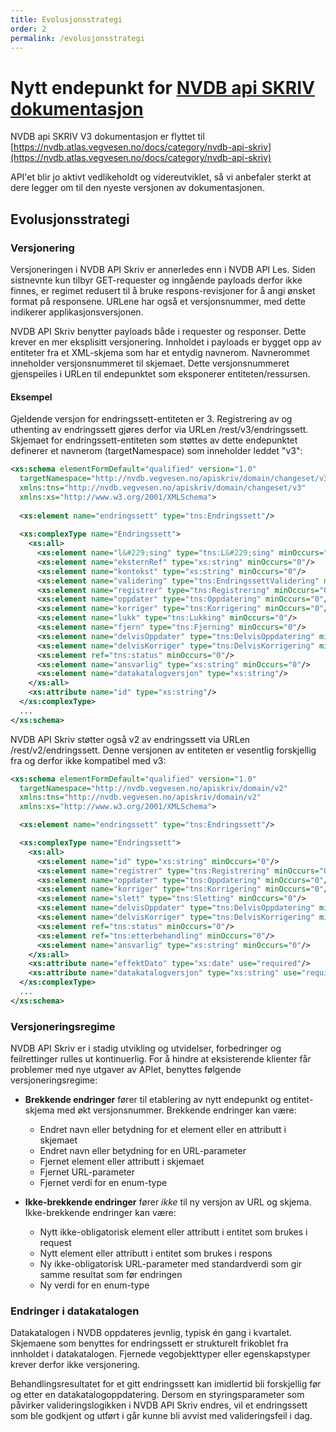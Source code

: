 ```yaml
---
title: Evolusjonsstrategi
order: 2
permalink: /evolusjonsstrategi
---
```


# Nytt endepunkt for [NVDB api SKRIV dokumentasjon](https://nvdb.atlas.vegvesen.no/docs/category/nvdb-api-skriv)

NVDB api SKRIV V3 dokumentasjon er flyttet til [https://nvdb.atlas.vegvesen.no/docs/category/nvdb-api-skriv](https://nvdb.atlas.vegvesen.no/docs/category/nvdb-api-skriv)

API'et blir jo aktivt vedlikeholdt og videreutviklet, så vi anbefaler sterkt at dere legger om til den nyeste versjonen av dokumentasjonen. 

## Evolusjonsstrategi

### Versjonering

Versjoneringen i NVDB API Skriv er annerledes enn i NVDB API Les. Siden sistnevnte kun tilbyr GET-requester og inngående payloads
derfor ikke finnes, er regimet redusert til å bruke respons-revisjoner for å angi ønsket format på responsene. URLene har også et versjonsnummer,
med dette indikerer applikasjonsversjonen.

NVDB API Skriv benytter payloads både i requester og responser. Dette krever en mer eksplisitt versjonering. Innholdet i payloads er bygget opp
av entiteter fra et XML-skjema som har et entydig navnerom. Navnerommet inneholder versjonsnummeret til skjemaet. Dette versjonsnummeret
gjenspeiles i URLen til endepunktet som eksponerer entiteten/ressursen.
 
#### Eksempel

Gjeldende versjon for endringssett-entiteten er 3. Registrering av og uthenting av endringssett gjøres derfor via URLen /rest/v3/endringssett.
Skjemaet for endringssett-entiteten som støttes av dette endepunktet definerer et navnerom (targetNamespace) som inneholder leddet "v3":

```xml
<xs:schema elementFormDefault="qualified" version="1.0"
  targetNamespace="http://nvdb.vegvesen.no/apiskriv/domain/changeset/v3"
  xmlns:tns="http://nvdb.vegvesen.no/apiskriv/domain/changeset/v3"
  xmlns:xs="http://www.w3.org/2001/XMLSchema">
  
  <xs:element name="endringssett" type="tns:Endringssett"/>
  
  <xs:complexType name="Endringssett">
    <xs:all>
      <xs:element name="l&#229;sing" type="tns:L&#229;sing" minOccurs="0"/>
      <xs:element name="eksternRef" type="xs:string" minOccurs="0"/>
      <xs:element name="kontekst" type="xs:string" minOccurs="0"/>
      <xs:element name="validering" type="tns:EndringssettValidering" minOccurs="0"/>
      <xs:element name="registrer" type="tns:Registrering" minOccurs="0"/>
      <xs:element name="oppdater" type="tns:Oppdatering" minOccurs="0"/>
      <xs:element name="korriger" type="tns:Korrigering" minOccurs="0"/>
      <xs:element name="lukk" type="tns:Lukking" minOccurs="0"/>
      <xs:element name="fjern" type="tns:Fjerning" minOccurs="0"/>
      <xs:element name="delvisOppdater" type="tns:DelvisOppdatering" minOccurs="0"/>
      <xs:element name="delvisKorriger" type="tns:DelvisKorrigering" minOccurs="0"/>
      <xs:element ref="tns:status" minOccurs="0"/>
      <xs:element name="ansvarlig" type="xs:string" minOccurs="0"/>
      <xs:element name="datakatalogversjon" type="xs:string"/>
    </xs:all>
    <xs:attribute name="id" type="xs:string"/>
  </xs:complexType>
  ...
</xs:schema>
```

NVDB API Skriv støtter også v2 av endringssett via URLen /rest/v2/endringssett. Denne versjonen av entiteten er
vesentlig forskjellig fra og derfor ikke kompatibel med v3:

```xml
<xs:schema elementFormDefault="qualified" version="1.0"
  targetNamespace="http://nvdb.vegvesen.no/apiskriv/domain/v2"
  xmlns:tns="http://nvdb.vegvesen.no/apiskriv/domain/v2"
  xmlns:xs="http://www.w3.org/2001/XMLSchema">

  <xs:element name="endringssett" type="tns:Endringssett"/>

  <xs:complexType name="Endringssett">
    <xs:all>
      <xs:element name="id" type="xs:string" minOccurs="0"/>
      <xs:element name="registrer" type="tns:Registrering" minOccurs="0"/>
      <xs:element name="oppdater" type="tns:Oppdatering" minOccurs="0"/>
      <xs:element name="korriger" type="tns:Korrigering" minOccurs="0"/>
      <xs:element name="slett" type="tns:Sletting" minOccurs="0"/>
      <xs:element name="delvisOppdater" type="tns:DelvisOppdatering" minOccurs="0"/>
      <xs:element name="delvisKorriger" type="tns:DelvisKorrigering" minOccurs="0"/>
      <xs:element ref="tns:status" minOccurs="0"/>
      <xs:element ref="tns:etterbehandling" minOccurs="0"/>
      <xs:element name="ansvarlig" type="xs:string" minOccurs="0"/>
    </xs:all>
    <xs:attribute name="effektDato" type="xs:date" use="required"/>
    <xs:attribute name="datakatalogversjon" type="xs:string" use="required"/>
  </xs:complexType>
  ...
</xs:schema>
```

### Versjoneringsregime

NVDB API Skriv er i stadig utvikling og utvidelser, forbedringer og feilrettinger rulles ut kontinuerlig. For å hindre at eksisterende
klienter får problemer med nye utgaver av APIet, benyttes følgende versjoneringsregime:

* **Brekkende endringer** fører til etablering av nytt endepunkt og entitet-skjema med økt versjonsnummer. Brekkende endringer
kan være:
  * Endret navn eller betydning for et element eller en attributt i skjemaet
  * Endret navn eller betydning for en URL-parameter
  * Fjernet element eller attributt i skjemaet
  * Fjernet URL-parameter
  * Fjernet verdi for en enum-type
  
* **Ikke-brekkende endringer** fører _ikke_ til ny versjon av URL og skjema. Ikke-brekkende endringer kan være:
  * Nytt ikke-obligatorisk element eller attributt i entitet som brukes i request
  * Nytt element eller attributt i entitet som brukes i respons
  * Ny ikke-obligatorisk URL-parameter med standardverdi som gir samme resultat som før endringen
  * Ny verdi for en enum-type
     
### Endringer i datakatalogen

Datakatalogen i NVDB oppdateres jevnlig, typisk én gang i kvartalet. Skjemaene som benyttes for endringssett er strukturelt
frikoblet fra innholdet i datakatalogen. Fjernede vegobjekttyper eller egenskapstyper krever derfor ikke versjonering.

Behandlingsresultatet for et gitt endringssett kan imidlertid bli forskjellig før og etter en datakatalogoppdatering. Dersom
en styringsparameter som påvirker valideringslogikken i NVDB API Skriv endres, vil et endringssett som ble godkjent og utført i går
kunne bli avvist med valideringsfeil i dag.
